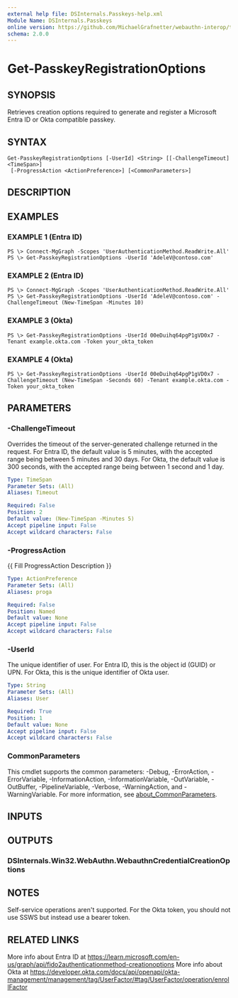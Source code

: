 ```yaml
---
external help file: DSInternals.Passkeys-help.xml
Module Name: DSInternals.Passkeys
online version: https://github.com/MichaelGrafnetter/webauthn-interop/tree/main/Documentation/PowerShell/Get-PasskeyRegistrationOptions.md
schema: 2.0.0
---
```


# Get-PasskeyRegistrationOptions

## SYNOPSIS
Retrieves creation options required to generate and register a Microsoft Entra ID or Okta compatible passkey.

## SYNTAX

```
Get-PasskeyRegistrationOptions [-UserId] <String> [[-ChallengeTimeout] <TimeSpan>]
 [-ProgressAction <ActionPreference>] [<CommonParameters>]
```

## DESCRIPTION

## EXAMPLES

### EXAMPLE 1 (Entra ID)
```
PS \> Connect-MgGraph -Scopes 'UserAuthenticationMethod.ReadWrite.All'
PS \> Get-PasskeyRegistrationOptions -UserId 'AdeleV@contoso.com'
```

### EXAMPLE 2 (Entra ID)
```
PS \> Connect-MgGraph -Scopes 'UserAuthenticationMethod.ReadWrite.All'
PS \> Get-PasskeyRegistrationOptions -UserId 'AdeleV@contoso.com' -ChallengeTimeout (New-TimeSpan -Minutes 10)
```

### EXAMPLE 3 (Okta)
```
PS \> Get-PasskeyRegistrationOptions -UserId 00eDuihq64pgP1gVD0x7 -Tenant example.okta.com -Token your_okta_token
```

### EXAMPLE 4 (Okta)
```
PS \> Get-PasskeyRegistrationOptions -UserId 00eDuihq64pgP1gVD0x7 -ChallengeTimeout (New-TimeSpan -Seconds 60) -Tenant example.okta.com -Token your_okta_token
```

## PARAMETERS

### -ChallengeTimeout
Overrides the timeout of the server-generated challenge returned in the request. 
For Entra ID, the default value is 5 minutes, with the accepted range being between 5 minutes and 30 days. 
For Okta, the default value is 300 seconds, with the accepted range being between 1 second and 1 day.

```yaml
Type: TimeSpan
Parameter Sets: (All)
Aliases: Timeout

Required: False
Position: 2
Default value: (New-TimeSpan -Minutes 5)
Accept pipeline input: False
Accept wildcard characters: False
```

### -ProgressAction
{{ Fill ProgressAction Description }}

```yaml
Type: ActionPreference
Parameter Sets: (All)
Aliases: proga

Required: False
Position: Named
Default value: None
Accept pipeline input: False
Accept wildcard characters: False
```

### -UserId
The unique identifier of user. 
For Entra ID, this is the object id (GUID) or UPN. 
For Okta, this is the unique identifier of Okta user.

```yaml
Type: String
Parameter Sets: (All)
Aliases: User

Required: True
Position: 1
Default value: None
Accept pipeline input: False
Accept wildcard characters: False
```

### CommonParameters
This cmdlet supports the common parameters: -Debug, -ErrorAction, -ErrorVariable, -InformationAction, -InformationVariable, -OutVariable, -OutBuffer, -PipelineVariable, -Verbose, -WarningAction, and -WarningVariable. For more information, see [about_CommonParameters](http://go.microsoft.com/fwlink/?LinkID=113216).

## INPUTS

## OUTPUTS

### DSInternals.Win32.WebAuthn.WebauthnCredentialCreationOptions
## NOTES
Self-service operations aren't supported.
For the Okta token, you should not use SSWS but instead use a bearer token.

## RELATED LINKS

More info about Entra ID at https://learn.microsoft.com/en-us/graph/api/fido2authenticationmethod-creationoptions
More info about Okta at https://developer.okta.com/docs/api/openapi/okta-management/management/tag/UserFactor/#tag/UserFactor/operation/enrollFactor